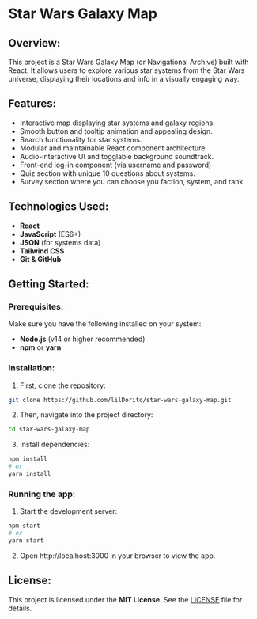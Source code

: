 # Star Wars Galaxy Map

## Overview:
This project is a Star Wars Galaxy Map (or Navigational Archive) built with React. It allows users to explore various star systems from the Star Wars universe, displaying their locations and info in a visually engaging way.

## Features:
- Interactive map displaying star systems and galaxy regions.
- Smooth button and tooltip animation and appealing design.
- Search functionality for star systems.
- Modular and maintainable React component architecture.
- Audio-interactive UI and togglable background soundtrack.
- Front-end log-in component (via username and password)
- Quiz section with unique 10 questions about systems.
- Survey section where you can choose you faction, system, and rank.

## Technologies Used:
- **React**
- **JavaScript** (ES6+)
- **JSON** (for systems data)
- **Tailwind CSS**
- **Git & GitHub**

## Getting Started:

### Prerequisites:
Make sure you have the following installed on your system:

- **Node.js** (v14 or higher recommended)
- **npm** or **yarn**

### Installation:
1. First, clone the repository:

```bash
git clone https://github.com/lilDorito/star-wars-galaxy-map.git
```

2. Then, navigate into the project directory:

```bash
cd star-wars-galaxy-map
```

3. Install dependencies:
```bash
npm install
# or
yarn install
```

### Running the app:

1. Start the development server:
```bash
npm start
# or
yarn start
```

2. Open http://localhost:3000 in your browser to view the app.

## License:
This project is licensed under the **MIT License**. See the [LICENSE](https://github.com/lilDorito/star-wars-galaxy-map/blob/main/LICENSE) file for details.
